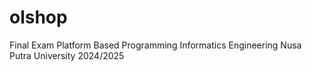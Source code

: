# olshop
Final Exam Platform Based Programming Informatics Engineering Nusa Putra University 2024/2025
